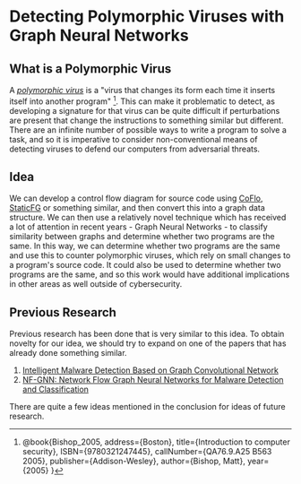 # Detecting Polymorphic Viruses with Graph Neural Networks

## What is a Polymorphic Virus

A [*polymorphic virus*](https://www.kaspersky.com/resource-center/definitions/what-is-a-polymorphic-virus) is a "virus that changes its form each time it inserts itself into another program" [^Bishop].  This can make it problematic to detect, as developing a signature for that virus can be quite difficult if perturbations are present that change the instructions to something similar but different. There are an infinite number of possible ways to write a program to solve a task, and so it is imperative to consider non-conventional means of detecting viruses to defend our computers from adversarial threats.  

## Idea

We can develop a control flow diagram for source code using [CoFlo](http://coflo.sourceforge.net/wordpress/), [StaticFG](https://github.com/coetaur0/staticfg) or something similar, and then convert this into a graph data structure. We can then use a relatively novel technique which has received a lot of attention in recent years - Graph Neural Networks - to classify similarity between graphs and determine whether two programs are the same. In this way, we can determine whether two programs are the same and use this to counter polymorphic viruses, which rely on small changes to a program's source code. It could also be used to determine whether two programs are the same, and so this work would have additional implications in other areas as well outside of cybersecurity. 

## Previous Research

Previous research has been done that is very similar to this idea. To obtain novelty for our idea, we should try to expand on one of the papers that has already done something similar.

1. [Intelligent Malware Detection Based on Graph Convolutional Network](https://link.springer.com/article/10.1007/s11227-021-04020-y)
2. [NF-GNN: Network Flow Graph Neural Networks for Malware Detection and Classification](https://arxiv.org/abs/2103.03939)

There are quite a few ideas mentioned in the conclusion for ideas of future research.

[^Bishop]: @book{Bishop_2005, address={Boston}, title={Introduction to computer security}, ISBN={9780321247445}, callNumber={QA76.9.A25 B563 2005}, publisher={Addison-Wesley}, author={Bishop, Matt}, year={2005} }

